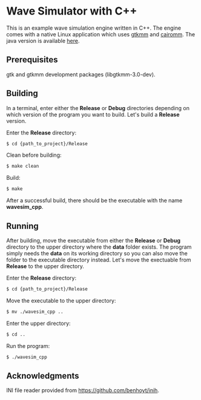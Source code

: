 # Wave Simulator with C++
This is an example wave simulation engine written in C++. The engine comes with a native Linux application which uses [gtkmm](https://www.gtkmm.org/) and [cairomm](https://www.cairographics.org/cairomm/). The java version is available [here](https://github.com/mss1451/wavesim_java).
## Prerequisites
gtk and gtkmm development packages (libgtkmm-3.0-dev).
## Building
In a terminal, enter either the **Release** or **Debug** directories depending on which version of the program you want to build. Let's build a **Release** version.

Enter the **Release** directory:
```sh
$ cd {path_to_project}/Release
```
Clean before building:
```sh
$ make clean
```
Build:
```sh
$ make
```
After a successful build, there should be the executable with the name **wavesim_cpp**.
## Running
After building, move the executable from either the **Release** or **Debug** directory to the upper directory where the **data** folder exists. The program simply needs the **data** on its working directory so you can also move the folder to the executable directory instead. Let's move the exectuable from **Release** to the upper directory.

Enter the **Release** directory:
```sh
$ cd {path_to_project}/Release
```
Move the executable to the upper directory:
```sh
$ mv ./wavesim_cpp ..
```
Enter the upper directory:
```sh
$ cd ..
```
Run the program:
```sh
$ ./wavesim_cpp
```
## Acknowledgments
INI file reader provided from https://github.com/benhoyt/inih.
